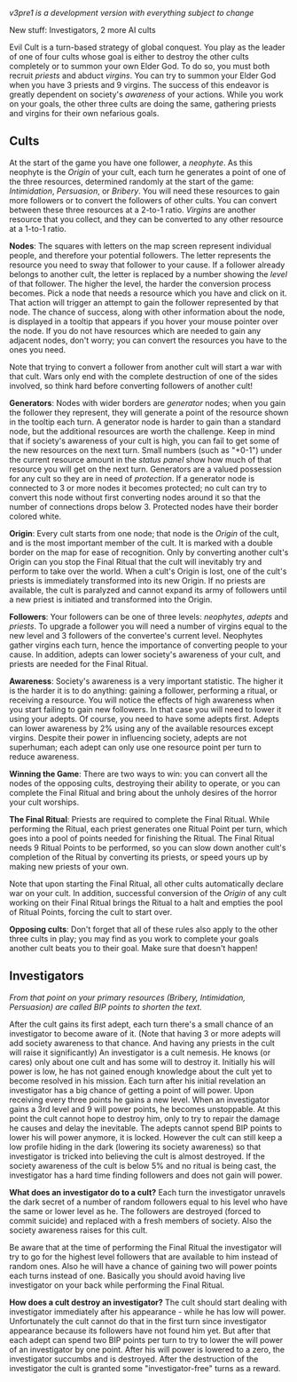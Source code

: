 _v3pre1 is a development version with everything subject to change_

New stuff: Investigators, 2 more AI cults

Evil Cult is a turn-based strategy of global conquest. You play as the leader of one of four cults whose goal is either to destroy the other cults completely or to summon your own Elder God. To do so, you must both recruit _priests_ and abduct _virgins_. You can try to summon your Elder God when you have 3 priests and 9 virgins. The success of this endeavor is greatly dependent on society's _awareness_ of your actions. While you work on your goals, the other three cults are doing the same, gathering priests and virgins for their own nefarious goals.


## Cults ##

At the start of the game you have one follower, a _neophyte_. As this neophyte is the _Origin_ of your cult, each turn he generates a point of one of the three resources, determined randomly at the start of the game: _Intimidation_, _Persuasion_, or _Bribery_. You will need these resources to gain more followers or to convert the followers of other cults. You can convert between these three resources at a 2-to-1 ratio. _Virgins_ are another resource that you collect, and they can be converted to any other resource at a 1-to-1 ratio.

**Nodes**: The squares with letters on the map screen represent individual people, and therefore your potential followers. The letter represents the resource you need to sway that follower to your cause. If a follower already belongs to another cult, the letter is replaced by a number showing the _level_ of that follower.  The higher the level, the harder the conversion process becomes. Pick a node that needs a resource which you have and click on it. That action will trigger an attempt to gain the follower represented by that node. The chance of success, along with other information about the node, is displayed in a tooltip that appears if you hover your mouse pointer over the node. If you do not have resources which are needed to gain any adjacent nodes, don't worry; you can convert the resources you have to the ones you need.

Note that trying to convert a follower from another cult will start a war with that cult.  Wars only end with the complete destruction of one of the sides involved, so think hard before converting followers of another cult!

**Generators**: Nodes with wider borders are _generator_ nodes; when you gain the follower they represent, they will generate a point of the resource shown in the tooltip each turn. A generator node is harder to gain than a standard node, but the additional resources are worth the challenge.  Keep in mind that if society's awareness of your cult is high, you can fail to get some of the new resources on the next turn. Small numbers (such as "+0-1") under the current resource amount in the _status panel_ show how much of that resource you will get on the next turn. Generators are a valued possession for any cult so they are in need of _protection_. If a generator node is connected to 3 or more nodes it becomes protected; no cult can try to convert this node without first converting nodes around it so that the number of connections drops below 3. Protected nodes have their border colored white.

**Origin**: Every cult starts from one node; that node is the _Origin_ of the cult, and is the most important member of the cult. It is marked with a double border on the map for ease of recognition. Only by converting another cult's Origin can you stop the Final Ritual that the cult will inevitably try and perform to take over the world. When a cult's Origin is lost, one of the cult's priests is immediately transformed into its new Origin. If no priests are available, the cult is paralyzed and cannot expand its army of followers until a new priest is initiated and transformed into the Origin.

**Followers**: Your followers can be one of three levels: _neophytes_, _adepts_ and _priests_. To upgrade a follower you will need a number of virgins equal to the new level and 3 followers of the convertee's current level. Neophytes gather virgins each turn, hence the importance of converting people to your cause. In addition, adepts can lower society's awareness of your cult, and priests are needed for the Final Ritual.

**Awareness**: Society's awareness is a very important statistic. The higher it is the harder it is to do anything: gaining a follower, performing a ritual, or receiving a resource. You will notice the effects of high awareness when you start failing to gain new followers. In that case you will need to lower it using your adepts. Of course, you need to have some adepts first. Adepts can lower awareness by 2% using any of the available resources except virgins. Despite their power in influencing society, adepts are not superhuman; each adept can only use one resource point per turn to reduce awareness.

**Winning the Game**: There are two ways to win: you can convert all the nodes of the opposing cults, destroying their ability to operate, or you can complete the Final Ritual and bring about the unholy desires of the horror your cult worships.

**The Final Ritual**: Priests are required to complete the Final Ritual.  While performing the Ritual, each priest generates one Ritual Point per turn, which goes into a pool of points needed for finishing the Ritual.  The Final Ritual needs 9 Ritual Points to be performed, so you can slow down another cult's completion of the Ritual by converting its priests, or speed yours up by making new priests of your own.

Note that upon starting the Final Ritual, all other cults automatically declare war on your cult.  In addition, successful conversion of the _Origin_ of any cult working on their Final Ritual brings the Ritual to a halt and empties the pool of Ritual Points, forcing the cult to start over.

**Opposing cults**: Don't forget that all of these rules also apply to the other three cults in play; you may find as you work to complete your goals another cult beats you to their goal.  Make sure that doesn't happen!

## Investigators ##

_From that point on your primary resources (Bribery, Intimidation, Persuasion) are called BIP points to shorten the text._

After the cult gains its first adept, each turn there's a small chance of an investigator to become aware of it. (Note that having 3 or more adepts will add society awareness to that chance. And having any priests in the cult will raise it significantly) An investigator is a cult nemesis. He knows (or cares) only about one cult and has some will to destroy it. Initially his will power is low, he has not gained enough knowledge about the cult yet to become resolved in his mission. Each turn after his initial revelation an investigator has a big chance of getting a point of will power. Upon receiving every three points he gains a new level. When an investigator gains a 3rd level and 9 will power points, he becomes unstoppable. At this point the cult cannot hope to destroy him, only to try to repair the damage he causes and delay the inevitable. The adepts cannot spend BIP points to lower his will power anymore, it is locked. However the cult can still keep a low profile hiding in the dark (lowering its society awareness) so that investigator is tricked into believing the cult is almost destroyed. If the society awareness of the cult is below 5% and no ritual is being cast, the investigator has a hard time finding followers and does not gain will power.

**What does an investigator do to a cult?** Each turn the investigator unravels the dark secret of a number of random followers equal to his level who have the same or lower level as he. The followers are destroyed (forced to commit suicide) and replaced with a fresh members of society. Also the society awareness raises for this cult.

Be aware that at the time of performing the Final Ritual the investigator will try to go for the highest level followers that are available to him instead of random ones. Also he will have a chance of gaining two will power points each turns instead of one. Basically you should avoid having live investigator on your back while performing the Final Ritual.

**How does a cult destroy an investigator?** The cult should start dealing with investigator immediately after his appearance - while he has low will power. Unfortunately the cult cannot do that in the first turn since investigator appearance because its followers have not found him yet. But after that each adept can spend two BIP points per turn to try to lower the will power of an investigator by one point. After his will power is lowered to a zero, the investigator succumbs and is destroyed. After the destruction of the investigator the cult is granted some "investigator-free" turns as a reward.